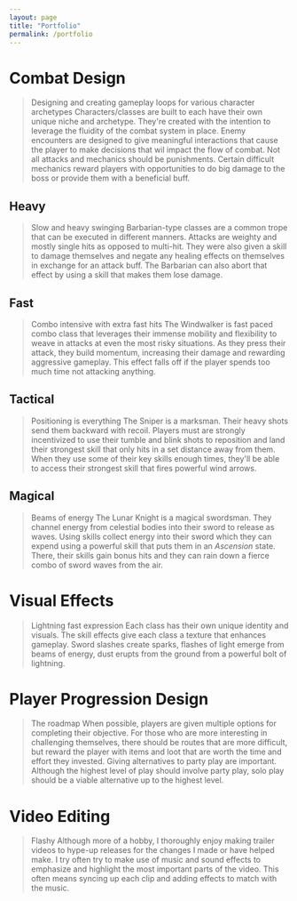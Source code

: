 ```yaml
---
layout: page
title: "Portfolio"
permalink: /portfolio
---
```

# Combat Design
> Designing and creating gameplay loops for various character archetypes
Characters/classes are built to each have their own unique niche and archetype. They're created with the intention
to leverage the fluidity of the combat system in place. Enemy encounters are designed to give meaningful interactions
that cause the player to make decisions that wil impact the flow of combat. Not all attacks and mechanics should be
punishments. Certain difficult mechanics reward players with opportunities to do big damage to the boss or provide them
with a beneficial buff.

## Heavy
> Slow and heavy swinging
Barbarian-type classes are a common trope that can be executed in different manners.
Attacks are weighty and mostly single hits as opposed to multi-hit.
They were also given a skill to damage themselves and negate any healing effects on themselves in exchange for an attack buff.
The Barbarian can also abort that effect by using a skill that makes them lose damage.

## Fast
> Combo intensive with extra fast hits
The Windwalker is fast paced combo class that leverages their immense mobility and flexibility to weave in attacks at even the
most risky situations. As they press their attack, they build momentum, increasing their damage and rewarding aggressive gameplay. This effect
falls off if the player spends too much time not attacking anything. 


## Tactical
> Positioning is everything
The Sniper is a marksman. Their heavy shots send them backward with recoil. Players must are strongly incentivized to use their
tumble and blink shots to reposition and land their strongest skill that only hits in a set distance away from them.
When they use some of their key skills enough times, they'll be able to access their strongest skill that fires powerful wind arrows.

## Magical
> Beams of energy
The Lunar Knight is a magical swordsman. They channel energy from celestial bodies into their sword to release as waves.
Using skills collect energy into their sword which they can expend using a powerful skill that puts them in an *Ascension* state.
There, their skills gain bonus hits and they can rain down a fierce combo of sword waves from the air.

# Visual Effects
> Lightning fast expression
Each class has their own unique identity and visuals. The skill effects give each class a texture that enhances gameplay.
Sword slashes create sparks, flashes of light emerge from beams of energy, dust erupts from the ground from a powerful bolt of lightning.

# Player Progression Design
> The roadmap
When possible, players are given multiple options for completing their objective. For those who are more interesting in challenging themselves,
there should be routes that are more difficult, but reward the player with items and loot that are worth the time and effort they invested.
Giving alternatives to party play are important. Although the highest level of play should involve party play, solo play should be
a viable alternative up to the highest level.

# Video Editing
> Flashy
Although more of a hobby, I thoroughly enjoy making trailer videos to hype-up releases for the changes I made or
have helped make. I try often try to make use of music and sound effects to emphasize and highlight the most important parts of the video.
This often means syncing up each clip and adding effects to match with the music. 
